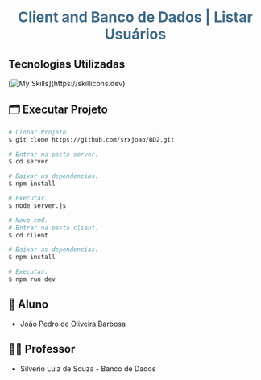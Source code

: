 <!--- # "Can be a image or a gift from the project pages" -->


<p align="center">
</p>

<h1 style="color: #3f6b88;" align="center">
  Client and Banco de Dados | Listar Usuários
</h1>

## Tecnologias Utilizadas

<!--- # "Verify icons availability here https://github.com/tandpfun/skill-icons" -->

[![My Skills](https://skillicons.dev/icons?i=js,express,nodejs,postgres,vite,react,css,)](https://skillicons.dev)

## 🗂 Executar Projeto

```bash
# Clonar Projeto.
$ git clone https://github.com/srxjoao/BD2.git

# Entrar na pasta server.
$ cd server

# Baixar as dependencias.
$ npm install

# Executar.
$ node server.js

# Novo cmd.
# Entrar na pasta client.
$ cd client

# Baixar as dependencias.
$ npm install

# Executar.
$ npm run dev

 ```
## 🧑 Aluno

- João Pedro de Oliveira Barbosa

## 🧑‍🏫 Professor

- Silverio Luiz de Souza - Banco de Dados
